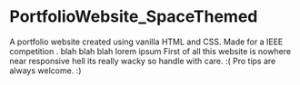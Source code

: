 # PortfolioWebsite_SpaceThemed
A portfolio website created using vanilla HTML and CSS. Made for a IEEE competition . blah blah blah lorem ipsum 
First of all this website is nowhere near responsive hell its really wacky so handle with care. :(
Pro tips are always welcome. :)
